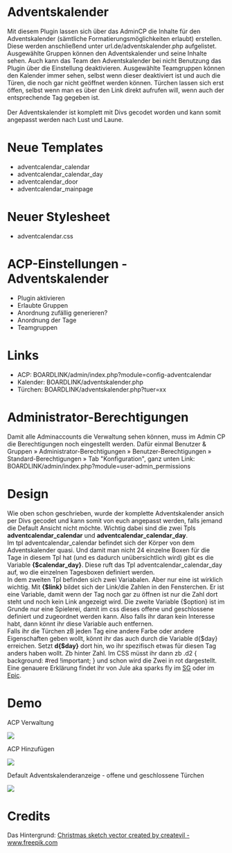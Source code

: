 # Adventskalender
Mit diesem Plugin lassen sich über das AdminCP die Inhalte für den Adventskalender (sämtliche Formatierungsmöglichkeiten erlaubt) erstellen. Diese werden anschließend unter url.de/adventskalender.php aufgelistet. Ausgewählte Gruppen können den Adventskalender und seine Inhalte sehen. Auch kann das Team den Adventskalender bei nicht Benutzung das Plugin über die Einstellung deaktivieren. Ausgewählte Teamgruppen können den Kalender immer sehen, selbst wenn dieser deaktiviert ist und auch die Türen, die noch gar nicht geöffnet werden können. Türchen lassen sich erst öffen, selbst wenn man es über den Link direkt aufrufen will, wenn auch der entsprechende Tag gegeben ist.<br><br>
Der Adventskalender ist komplett mit Divs gecodet worden und kann somit angepasst werden nach Lust und Laune. 

# Neue Templates
- adventcalendar_calendar
- adventcalendar_calendar_day
- adventcalendar_door
- adventcalendar_mainpage

# Neuer Stylesheet 
- adventcalendar.css

# ACP-Einstellungen - Adventskalender
- Plugin aktivieren
- Erlaubte Gruppen
- Anordnung zufällig generieren?
- Anordnung der Tage
- Teamgruppen

# Links
- ACP: BOARDLINK/admin/index.php?module=config-adventcalendar
- Kalender: BOARDLINK/adventskalender.php
- Türchen: BOARDLINK/adventskalender.php?tuer=xx

# Administrator-Berechtigungen
Damit alle Adminaccounts die Verwaltung sehen können, muss im  Admin CP die Berechtigungen noch eingestellt werden. Dafür einmal Benutzer & Gruppen » Administrator-Berechtigungen » Benutzer-Berechtigungen » Standard-Berechtigungen » Tab "Konfiguration", ganz unten
Link: BOARDLINK/admin/index.php?module=user-admin_permissions

# Design
Wie oben schon geschrieben, wurde der komplette Adventskalender ansich per Divs gecodet und kann somit von euch angepasst werden, falls jemand die Default Ansicht nicht möchte. 
Wichtig dabei sind die zwei Tpls <b>adventcalendar_calendar</b> und <b>adventcalendar_calendar_day</b>.<br>
Im tpl adventcalendar_calendar befindet sich der Körper von dem Adventskalender quasi. Und damit man nicht 24 einzelne Boxen für die Tage in diesem Tpl hat (und es dadurch unübersichtlich wird) gibt es die Variable <b>{$calendar_day}</b>. Diese ruft das Tpl adventcalendar_calendar_day auf, wo die einzelnen Tagesboxen definiert werden.<br>
In dem zweiten Tpl befinden sich zwei Variabalen. Aber nur eine ist wirklich wichtig. Mit <b>{$link}</b> bildet sich der Link/die Zahlen in den Fensterchen. Er ist eine Variable, damit wenn der Tag noch gar zu öffnen ist nur die Zahl dort steht und noch kein Link angezeigt wird. Die zweite Variable {$option} ist im Grunde nur eine Spielerei, damit im css dieses offene und geschlossene definiert und zugeordnet werden kann. Also falls ihr daran kein Interesse habt, dann könnt ihr diese Variable auch entfernen. <br>
Falls ihr die Türchen zB jeden Tag eine andere Farbe oder andere Eigenschaften geben wollt, könnt ihr das auch durch die Variable d{$day} erreichen. Setzt <b>d{$day}</b> dort hin, wo ihr spezifisch etwas für diesen Tag anders haben wollt. Zb hinter Zahl. Im CSS müsst ihr dann zb .d2 { background: #red !important; } und schon wird die Zwei in rot dargestellt. Eine genauere Erklärung findet ihr von Jule aka sparks fly im <a href="https://storming-gates.de/showthread.php?tid=1020944">SG</a> oder im <a href="https://epic.quodvide.de/showthread.php?tid=80">Epic</a>.


# Demo 
 ACP Verwaltung<p>
 <img src="https://www.bilder-hochladen.net/files/big/m4bn-c6-a221.png" />
 
 ACP Hinzufügen<p>
 <img src="https://www.bilder-hochladen.net/files/big/m4bn-c7-d002.png" />
 
Default Adventskalenderanzeige - offene und geschlossene Türchen<p>
 <img src="https://www.bilder-hochladen.net/files/big/m4bn-c8-46ae.png" />

# Credits
Das Hintergrund:
<a href='https://www.freepik.com/vectors/christmas-sketch'>Christmas sketch vector created by createvil - www.freepik.com</a>
